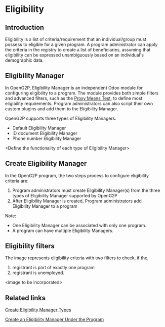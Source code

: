 # Eligibility

## Introduction

Eligibility is a list of criteria/requirement that an individual/group must possess to eligible for a given program. A program administrator can apply the criteria in the registry to create a list of beneficiaries, assuming that eligibility can be expressed unambiguously based on an individual's demographic data.

## Eligibility Manager

In OpenG2P, Eligibility Manager is an independent Odoo module for configuring eligibility to a program. The module provides both simple filters and advanced filters, such as the [Proxy Means Test](proxy-means-test.md), to define most eligibility requirements. Program administrators can also script their own custom plugins and add them to the Eligibility Manager.

OpenG2P supports three types of Eligibility Managers.

* Default Eligibility Manager
* ID document Eligibility Manager
* Phone number Eligibility Manager

\<Define the functionality of each type of Eligibility Manager>

## Create Eligibility Manager

In the OpenG2P program, the two steps process to configure eligibility criteria are:&#x20;

1. Program administrators must create Eligibility Manager(s) from the three types of Eligibility Manager supported by OpenG2P
2. After Eligibility Manager is created, Program administrators add Eligibility Manager to a program

Note:

* One Eligibility Manager can be associated with only one program.
* A program can have multiple Eligibility Managers.

## Eligibility filters

The image represents eligibility criteria with two filters to check, if the,

1. registrant is part of exactly one program
2. registrant is unemployed.

\<image to be incorporated>

## Related links

[Create Eligibility Manager Types](../../guides/user-guides/create-eligibility-manager-1/)

[Create an Eligibility Manager Under the Program](../../guides/user-guides/create-eligibility-manager-1/)
